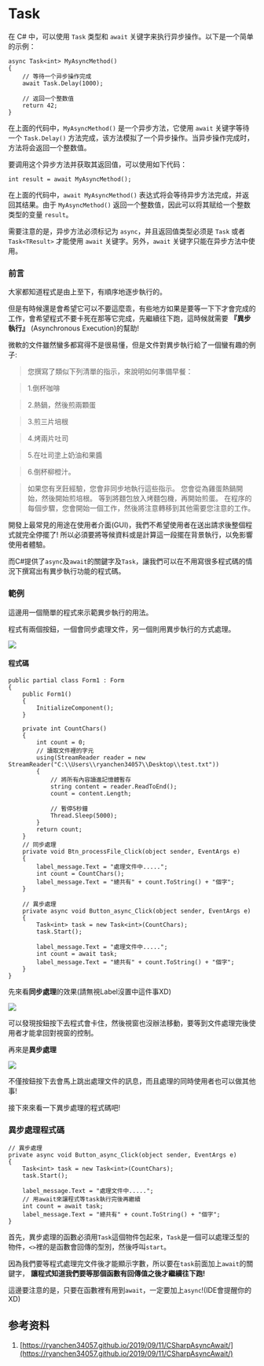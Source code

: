 # Task

在 C# 中，可以使用 `Task` 类型和 `await` 关键字来执行异步操作。以下是一个简单的示例：

```
async Task<int> MyAsyncMethod()
{
    // 等待一个异步操作完成
    await Task.Delay(1000);

    // 返回一个整数值
    return 42;
}
```

在上面的代码中，`MyAsyncMethod()` 是一个异步方法，它使用 `await` 关键字等待一个 `Task.Delay()` 方法完成，该方法模拟了一个异步操作。当异步操作完成时，方法将会返回一个整数值。

要调用这个异步方法并获取其返回值，可以使用如下代码：

```
int result = await MyAsyncMethod();
```

在上面的代码中，`await MyAsyncMethod()` 表达式将会等待异步方法完成，并返回其结果。由于 `MyAsyncMethod()` 返回一个整数值，因此可以将其赋给一个整数类型的变量 `result`。

需要注意的是，异步方法必须标记为 `async`，并且返回值类型必须是 `Task` 或者 `Task<TResult>` 才能使用 `await` 关键字。另外，`await` 关键字只能在异步方法中使用。



### 前言 <a href="#qian-yan" id="qian-yan"></a>

大家都知道程式是由上至下，有順序地逐步執行的。

但是有時候還是會希望它可以不要這麼乖，有些地方如果是要等一下下才會完成的工作，會希望程式不要卡死在那等它完成，先繼續往下跑，這時候就需要 **『異步執行』** (Asynchronous Execution)的幫助!

微軟的文件雖然蠻多都寫得不是很易懂，但是文件對異步執行給了一個蠻有趣的例子:

> 您撰寫了類似下列清單的指示，來說明如何準備早餐：

> 1.倒杯咖啡

> 2.熱鍋，然後煎兩顆蛋

> 3.煎三片培根

> 4.烤兩片吐司

> 5.在吐司塗上奶油和果醬

> 6.倒杯柳橙汁。

> 如果您有烹飪經驗，您會非同步地執行這些指示。 您會從為雞蛋熱鍋開始，然後開始煎培根。 等到將麵包放入烤麵包機，再開始煎蛋。 在程序的每個步驟，您會開始一個工作，然後將注意轉移到其他需要您注意的工作。

開發上最常見的用途在使用者介面(GUI)，我們不希望使用者在送出請求後整個程式就完全停擺了! 所以必須要將等候資料或是計算這一段擺在背景執行，以免影響使用者體驗。

而C#提供了`async`及`await`的關鍵字及`Task`，讓我們可以在不用寫很多程式碼的情況下撰寫出有異步執行功能的程式碼。

### 範例 <a href="#fan-li" id="fan-li"></a>

這邊用一個簡單的程式來示範異步執行的用法。

程式有兩個按鈕，一個會同步處理文件，另一個則用異步執行的方式處理。

![](https://i.imgur.com/boHlPpJ.jpg)

#### 程式碼 <a href="#cheng-shi-ma" id="cheng-shi-ma"></a>

```
public partial class Form1 : Form
{
    public Form1()
    {
        InitializeComponent();
    }

    private int CountChars()
    {
        int count = 0;
        // 讀取文件裡的字元
        using(StreamReader reader = new StreamReader("C:\\Users\\ryanchen34057\\Desktop\\test.txt"))
        {
            // 將所有內容讀進記憶體暫存
            string content = reader.ReadToEnd();
            count = content.Length;

            // 暫停5秒鐘
            Thread.Sleep(5000);
        }
        return count;
    }
    // 同步處理
    private void Btn_processFile_Click(object sender, EventArgs e)
    {
        label_message.Text = "處理文件中.....";
        int count = CountChars();
        label_message.Text = "總共有" + count.ToString() + "個字";
    }

    // 異步處理
    private async void Button_async_Click(object sender, EventArgs e)
    {
        Task<int> task = new Task<int>(CountChars);
        task.Start();

        label_message.Text = "處理文件中.....";
        int count = await task;
        label_message.Text = "總共有" + count.ToString() + "個字";
    }
}
```

先來看**同步處理**的效果(請無視Label沒置中這件事XD)

![](https://i.imgur.com/jTRRlgr.gif)

可以發現按鈕按下去程式會卡住，然後視窗也沒辦法移動，要等到文件處理完後使用者才能拿回對視窗的控制。

再來是**異步處理**

![](https://i.imgur.com/jxMgZdB.gif)

不僅按鈕按下去會馬上跳出處理文件的訊息，而且處理的同時使用者也可以做其他事!

接下來來看一下異步處理的程式碼吧!

### 異步處理程式碼 <a href="#yi-bu-chu-li-cheng-shi-ma" id="yi-bu-chu-li-cheng-shi-ma"></a>

```
// 異步處理
private async void Button_async_Click(object sender, EventArgs e)
{
    Task<int> task = new Task<int>(CountChars);
    task.Start();

    label_message.Text = "處理文件中.....";
    // 用await來讓程式等task執行完後再繼續
    int count = await task;
    label_message.Text = "總共有" + count.ToString() + "個字";
}
```

首先，異步處理的函數必須用`Task`這個物件包起來，`Task`是一個可以處理泛型的物件，`<>`裡的是函數會回傳的型別，然後呼叫`start`。

因為我們要等程式處理完文件後才能顯示字數，所以要在`task`前面加上`await`的關鍵字， **讓程式知道我們要等那個函數有回傳值之後才繼續往下跑!**

這邊要注意的是，只要在函數裡有用到`await`，一定要加上`async`!(IDE會提醒你的XD)

## 参考资料

1. [https://ryanchen34057.github.io/2019/09/11/CSharpAsyncAwait/](https://ryanchen34057.github.io/2019/09/11/CSharpAsyncAwait/)
